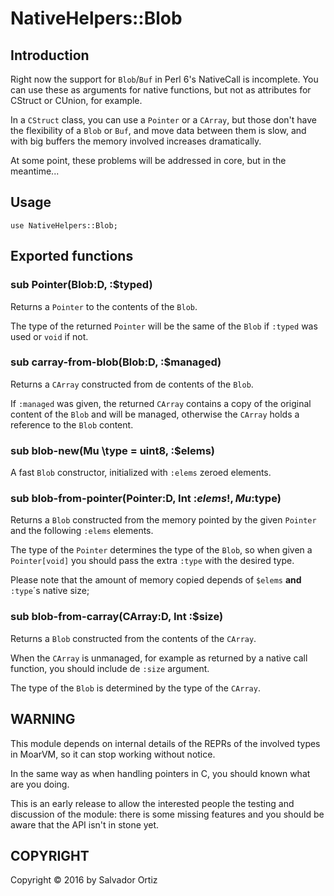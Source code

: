 # NativeHelpers::Blob

## Introduction

Right now the support for `Blob`/`Buf` in Perl 6's NativeCall is incomplete.
You can use these as arguments for native functions, but not as attributes for
CStruct or CUnion, for example.

In a `CStruct` class, you can use a `Pointer` or a `CArray`, but those don't have the
flexibility of a `Blob` or `Buf`, and move data between them is slow, and with
big buffers the memory involved increases dramatically.

At some point, these problems will be addressed in core, but in the meantime...

## Usage

    use NativeHelpers::Blob;

## Exported functions

### sub Pointer(Blob:D, :$typed)

Returns a `Pointer` to the contents of the `Blob`.

The type of the returned `Pointer` will be the same of the `Blob` if `:typed` was used
or `void` if not.

### sub carray-from-blob(Blob:D, :$managed)

Returns a `CArray` constructed from de contents of the `Blob`.

If `:managed` was given, the returned `CArray` contains a copy of the original
content of the `Blob` and will be managed, otherwise the `CArray` holds a
reference to the `Blob` content.


### sub blob-new(Mu \type = uint8, :$elems)

A fast `Blob` constructor, initialized with `:elems` zeroed elements.

### sub blob-from-pointer(Pointer:D, Int :$elems!, Mu :$type)

Returns a `Blob` constructed from the memory pointed by the given `Pointer` and the
following `:elems` elements.

The type of the `Pointer` determines the type of the `Blob`, so when given a
`Pointer[void]` you should pass the extra `:type` with the desired type.

Please note that the amount of memory copied depends of `$elems` **and** `:type`´s
native size;

### sub blob-from-carray(CArray:D, Int :$size)

Returns a `Blob` constructed from the contents of the `CArray`.

When the `CArray` is unmanaged, for example as returned by a native call function, you
should include de `:size` argument.

The type of the `Blob` is determined by the type of the `CArray`.


## WARNING
This module depends on internal details of the REPRs of the involved types in MoarVM,
so it can stop working without notice.

In the same way as when handling pointers in C, you should known what are you doing.

This is an early release to allow the interested people the testing and
discussion of the module: there is some missing features and you should
be aware that the API isn't in stone yet.

## COPYRIGHT

Copyright © 2016 by Salvador Ortiz
